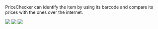 PriceChecker can identify the item by using its barcode and compare its prices with the ones over the internet.

<img src="https://imgur.com/ctmvYUv"/>

<img src="https://imgur.com/FiWXYMW"/>

<img src="https://imgur.com/aDjpze9"/>

